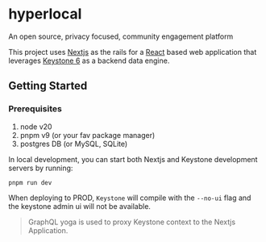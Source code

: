 # hyperlocal

An open source, privacy focused, community engagement platform

This project uses [Nextjs](https://nextjs.org/) as the rails for a [React](https://react.dev/) based web application that leverages [Keystone 6](https://keystonejs.com/) as a backend data engine.

## Getting Started

### Prerequisites

1. node v20
2. pnpm v9 (or your fav package manager)
3. postgres DB (or MySQL, SQLite)

In local development, you can start both Nextjs and Keystone development servers by running:

```
pnpm run dev
```

When deploying to PROD, `Keystone` will compile with the `--no-ui` flag and the keystone admin ui will not be available.

> GraphQL yoga is used to proxy Keystone context to the Nextjs Application.
